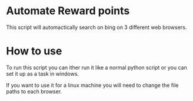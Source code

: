 # Automate Reward points
This script will automactically search on bing on 3 different web browsers.

# How to use

To run this script you can ither run it like a normal python script or you can set it up as a task in windows.

If you want to use it for a linux machine you will need to change the file paths to each browser.